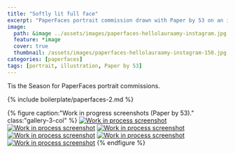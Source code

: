 ```yaml
---
title: "Softly lit full face"
excerpt: "PaperFaces portrait commission drawn with Paper by 53 on an iPad."
image: 
  path: &image ../assets/images/paperfaces-hellolauraamy-instagram.jpg 
  feature: *image
  cover: true
  thumbnail: /assets/images/paperfaces-hellolauraamy-instagram-150.jpg
categories: [paperfaces]
tags: [portrait, illustration, Paper by 53]
---
```


Tis the Season for PaperFaces portrait commissions.

{% include boilerplate/paperfaces-2.md %}

{% figure caption:"Work in progress screenshots (Paper by 53)." class:"gallery-3-col" %}
[![Work in process screenshot](/assets/images/paperfaces-hellolauraamy-process-1-600.jpg)](/assets/images/paperfaces-hellolauraamy-process-1-lg.jpg)
[![Work in process screenshot](/assets/images/paperfaces-hellolauraamy-process-2-600.jpg)](/assets/images/paperfaces-hellolauraamy-process-2-lg.jpg)
[![Work in process screenshot](/assets/images/paperfaces-hellolauraamy-process-3-600.jpg)](/assets/images/paperfaces-hellolauraamy-process-3-lg.jpg)
[![Work in process screenshot](/assets/images/paperfaces-hellolauraamy-process-4-600.jpg)](/assets/images/paperfaces-hellolauraamy-process-4-lg.jpg)
[![Work in process screenshot](/assets/images/paperfaces-hellolauraamy-process-5-600.jpg)](/assets/images/paperfaces-hellolauraamy-process-5-lg.jpg)
[![Work in process screenshot](/assets/images/paperfaces-hellolauraamy-process-6-600.jpg)](/assets/images/paperfaces-hellolauraamy-process-6-lg.jpg)
{% endfigure %}
